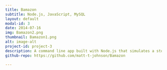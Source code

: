 ```yaml
---
title: Bamazon
subtitle: Node.js, JavaScript, MySQL
layout: default
modal-id: 3
date: 2014-07-16
img: Bamazon2.png
thumbnail: Bamazon1.png
alt: image-alt
project-id: project-3
description: A command line app built with Node.js that simulates a storefront where customers can place orders and deplete the store's inventory.
github-repo: https://github.com/matt-t-johnson/Bamazon

---
```

